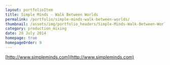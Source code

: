 ```yaml
---
layout: portfolioItem
title: Simple Minds - Walk Between Worlds
permalink: /portfolio/simple-minds-walk-between-worlds/
thumbnail: /assets/img/portfolio_headers/Simple-Minds-Walk-Between-Worlds.png
category: production_mixing
date: 20 July 2014
homepage: true
homepageOrder: 9
---
```



[http://www.simpleminds.com](http://www.simpleminds.com)
